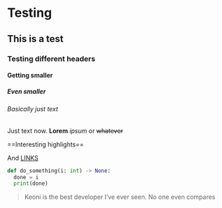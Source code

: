 # Testing

## This is a test

### Testing different headers

#### Getting smaller

##### Even smaller

###### Basically just text

Just text now. **Lorem** *ipsum* or ~~whatever~~

==Interesting highlights==

And [LINKS]()

```python
def do_something(i: int) -> None:
  done = i
  print(done)
```

> Keoni is the best developer I’ve ever seen. No one even compares
